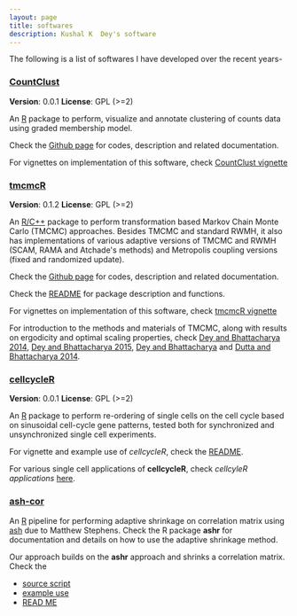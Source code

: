 ```yaml
---
layout: page
title: softwares
description: Kushal K  Dey's software
---
```


The following is a list of softwares I have developed over the recent years-

### <a name="CountClust"></a>[CountClust](https://github.com/kkdey/CountClust)

**Version**: 0.0.1
**License**: GPL (>=2)

An [R](http://www.r-project.org/) package to perform, visualize and annotate clustering of counts data using graded membership model.

Check the [Github page](https://github.com/kkdey/CountClust) for codes, description and related documentation.

For vignettes on implementation of this software, check [CountClust vignette](http://rpubs.com/kkdey/128757)


### <a name="tmcmcR"></a>[tmcmcR](https://github.com/kkdey/tmcmcR)

**Version**: 0.1.2
**License**: GPL (>=2)

An [R/C++](https://cran.r-project.org/web/packages/Rcpp/index.html) package to perform transformation based Markov Chain Monte Carlo (TMCMC) approaches. Besides TMCMC and standard RWMH, it also has implementations of various adaptive versions of TMCMC and RWMH (SCAM, RAMA and Atchade's methods) and Metropolis coupling versions (fixed and randomized update).

Check the [Github page](https://github.com/kkdey/tmcmcR) for codes, description and related documentation.

Check the [README](https://github.com/kkdey/tmcmcR/blob/master/README.md) for package description and 
functions.

For vignettes on implementation of this software, check [tmcmcR vignette](https://rpubs.com/kkdey/132076)

For introduction to the methods and materials of TMCMC, along with results on ergodicity and optimal scaling properties,
check [Dey and Bhattacharya 2014](http://arxiv.org/pdf/1408.6667v1.pdf), [Dey and Bhattacharya 2015](http://imstat.org/bjps/papers/BJPS295.pdf), [Dey and Bhattacharya](http://arxiv.org/pdf/1307.1446v4.pdf) and [Dutta and Bhattacharya 2014](http://arxiv.org/abs/1106.5850).

### <a name="cellcycleR"></a>[cellcycleR](https://github.com/kkdey/cellcycleR)

**Version**: 0.0.1
**License**: GPL (>=2)


An [R](http://www.r-project.org/) package to perform re-ordering of single cells on the cell cycle based on sinusoidal cell-cycle gene patterns, tested both for synchronized and unsynchronized single cell experiments.

For vignette and example use  of *cellcycleR*, check the [README](https://github.com/kkdey/cellcycleR/blob/master/README.md).

For various single cell applications of **cellcycleR**, check *cellcyleR applications* [here](http://jhsiao999.github.io/singleCell-method/).

### <a name="ash-cor"></a>[ash-cor](https://github.com/kkdey/ash_stan/utilities)

An [R](http://www.r-project.org/) pipeline for performing adaptive shrinkage on correlation matrix using [ash](https://github.com/stephens999/ashr/) due to Matthew Stephens. Check the R package **ashr** for documentation and details on how to use the adaptive shrinkage method.

Our approach builds on the **ashr** approach and shrinks a correlation matrix. Check the

* [source script](https://github.com/kkdey/ash_stan/blob/master/utilities/ash_cor.R)
* [example use](https://github.com/kkdey/ash_stan/blob/master/utilities/example_ash_cor.R)
* [READ ME](https://github.com/kkdey/ash_stan/blob/master/utilities/ash_cor_README)


